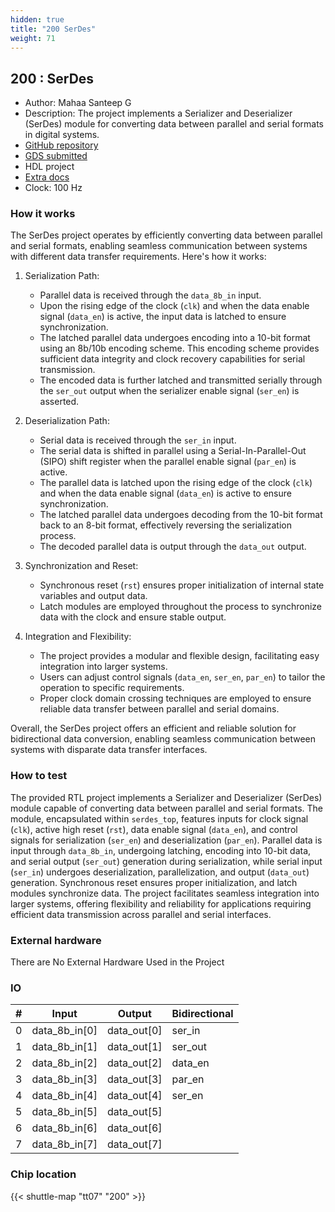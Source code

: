 ```yaml
---
hidden: true
title: "200 SerDes"
weight: 71
---
```


## 200 : SerDes

* Author: Mahaa Santeep G
* Description: The project implements a Serializer and Deserializer (SerDes) module for converting data between parallel and serial formats in digital systems.
* [GitHub repository](https://github.com/Santeep/TT_UM_SERDES)
* [GDS submitted](https://github.com/Santeep/TT_UM_SERDES/actions/runs/9115194729)
* HDL project
* [Extra docs]()
* Clock: 100 Hz

<!---

This file is used to generate your project datasheet. Please fill in the information below and delete any unused
sections.

You can also include images in this folder and reference them in the markdown. Each image must be less than
512 kb in size, and the combined size of all images must be less than 1 MB.
-->


### How it works

The SerDes project operates by efficiently converting data between parallel and serial formats, enabling seamless communication between systems with different data transfer requirements. Here's how it works:

1. Serialization Path:

   - Parallel data is received through the `data_8b_in` input.
   - Upon the rising edge of the clock (`clk`) and when the data enable signal (`data_en`) is active, the input data is latched to ensure synchronization.
   - The latched parallel data undergoes encoding into a 10-bit format using an 8b/10b encoding scheme. This encoding scheme provides sufficient data integrity and clock recovery capabilities for serial transmission.
   - The encoded data is further latched and transmitted serially through the `ser_out` output when the serializer enable signal (`ser_en`) is asserted.

2. Deserialization Path:

   - Serial data is received through the `ser_in` input.
   - The serial data is shifted in parallel using a Serial-In-Parallel-Out (SIPO) shift register when the parallel enable signal (`par_en`) is active.
   - The parallel data is latched upon the rising edge of the clock (`clk`) and when the data enable signal (`data_en`) is active to ensure synchronization.
   - The latched parallel data undergoes decoding from the 10-bit format back to an 8-bit format, effectively reversing the serialization process.
   - The decoded parallel data is output through the `data_out` output.

3. Synchronization and Reset:

   - Synchronous reset (`rst`) ensures proper initialization of internal state variables and output data.
   - Latch modules are employed throughout the process to synchronize data with the clock and ensure stable output.

4. Integration and Flexibility:

   - The project provides a modular and flexible design, facilitating easy integration into larger systems.
   - Users can adjust control signals (`data_en`, `ser_en`, `par_en`) to tailor the operation to specific requirements.
   - Proper clock domain crossing techniques are employed to ensure reliable data transfer between parallel and serial domains.

Overall, the SerDes project offers an efficient and reliable solution for bidirectional data conversion, enabling seamless communication between systems with disparate data transfer interfaces.

### How to test

The provided RTL project implements a Serializer and Deserializer (SerDes) module capable of converting data between parallel and serial formats. The module, encapsulated within `serdes_top`, features inputs for clock signal (`clk`), active high reset (`rst`), data enable signal (`data_en`), and control signals for serialization (`ser_en`) and deserialization (`par_en`). Parallel data is input through `data_8b_in`, undergoing latching, encoding into 10-bit data, and serial output (`ser_out`) generation during serialization, while serial input (`ser_in`) undergoes deserialization, parallelization, and output (`data_out`) generation. Synchronous reset ensures proper initialization, and latch modules synchronize data. The project facilitates seamless integration into larger systems, offering flexibility and reliability for applications requiring efficient data transmission across parallel and serial interfaces.

### External hardware

There are No External Hardware Used in the Project


### IO

| #             | Input    | Output   | Bidirectional   |
| ------------- | -------- | -------- | --------------- |
| 0 | data_8b_in[0]  | data_out[0]  | ser_in        |
| 1 | data_8b_in[1]  | data_out[1]  | ser_out        |
| 2 | data_8b_in[2]  | data_out[2]  | data_en        |
| 3 | data_8b_in[3]  | data_out[3]  | par_en        |
| 4 | data_8b_in[4]  | data_out[4]  | ser_en        |
| 5 | data_8b_in[5]  | data_out[5]  |         |
| 6 | data_8b_in[6]  | data_out[6]  |         |
| 7 | data_8b_in[7]  | data_out[7]  |         |


### Chip location

{{< shuttle-map "tt07" "200" >}}
